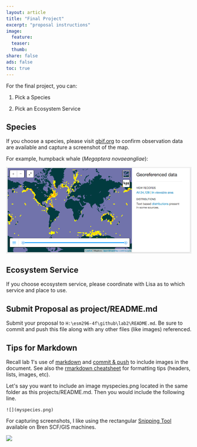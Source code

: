 ```yaml
---
layout: article
title: "Final Project"
excerpt: "proposal instructions"
image:
  feature:
  teaser:
  thumb:
share: false
ads: false
toc: true
---
```


For the final project, you can:

1. Pick a Species

1. Pick an Ecosystem Service

## Species

If you choose a species, please visit [gbif.org](http://www.gbif.org) to confirm observation data are available and capture a screenshot of the map.

For example, humpback whale (_Megaptera novaeangliae_):

![](../wk1/img/gbif_humpback_whale.png)

## Ecosystem Service

If you choose ecosystem service, please coordinate with Lisa as to which service and place to use.

## Submit Proposal as project/README.md

Submit your proposal to `H:\esm296-4f\github\lab2\README.md`. Be sure to commit and push this file along with any other files (like images) referenced.

## Tips for Markdown

Recall lab 1's use of [markdown](https://rawgit.com/ucsb-bren/esm296-4f/master/wk1/lab1.html#report-in-markdown) and [commit & push](https://rawgit.com/ucsb-bren/esm296-4f/master/wk1/lab1.html#git-commit-and-push-from-rstudio) to include images in the document. See also the [rmarkdown cheatsheet](https://github.com/ucsb-bren/esm296-4f/blob/master/wk1/rmarkdown_cheatsheet.pdf?raw=true) for formatting tips (headers, lists, images, etc).

Let's say you want to include an image myspecies.png located in the same folder as this projects/README.md. Then you would include the following line.

```
![](myspecies.png)
```

For capturing screenshots, I like using the rectangular [Snipping Tool](http://windows.microsoft.com/en-us/windows/use-snipping-tool-capture-screen-shots#1TC=windows-7) available on Bren SCF/GIS machines.

![](http://res2.windows.microsoft.com/resbox/en/windows%207/main/05a2c2f6-690d-4887-86c9-2d64b1322553_46.jpg)
